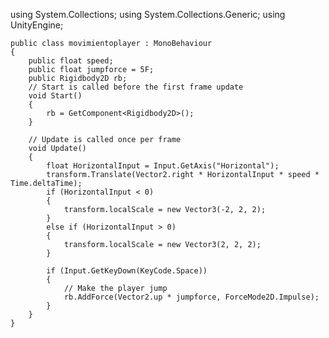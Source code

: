using System.Collections;
	using System.Collections.Generic;
	using UnityEngine;
	
	public class movimientoplayer : MonoBehaviour
	{
		public float speed;
		public float jumpforce = 5F;
		public Rigidbody2D rb;
		// Start is called before the first frame update
		void Start()
		{
			rb = GetComponent<Rigidbody2D>();
		}
		
		// Update is called once per frame
		void Update()
		{
			float HorizontalInput = Input.GetAxis("Horizontal");
			transform.Translate(Vector2.right * HorizontalInput * speed * Time.deltaTime);
			if (HorizontalInput < 0)
			{
				transform.localScale = new Vector3(-2, 2, 2);
			}
			else if (HorizontalInput > 0)
			{
				transform.localScale = new Vector3(2, 2, 2);
			}
			
			if (Input.GetKeyDown(KeyCode.Space))
			{
				// Make the player jump
				rb.AddForce(Vector2.up * jumpforce, ForceMode2D.Impulse);
			}
		}
	}
